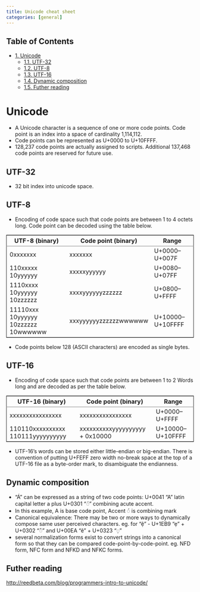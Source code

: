 ```yaml
---
title: Unicode cheat sheet
categories: [general]
---
```

<div id="table-of-contents">
<h2>Table of Contents</h2>
<div id="text-table-of-contents">
<ul>
<li><a href="#sec-1">1. Unicode</a>
<ul>
<li><a href="#sec-1-1">1.1. UTF-32</a></li>
<li><a href="#sec-1-2">1.2. UTF-8</a></li>
<li><a href="#sec-1-3">1.3. UTF-16</a></li>
<li><a href="#sec-1-4">1.4. Dynamic composition</a></li>
<li><a href="#sec-1-5">1.5. Futher reading</a></li>
</ul>
</li>
</ul>
</div>
</div>

# Unicode<a id="sec-1" name="sec-1"></a>

-   A Unicode character is a sequence of one or more code points. Code point is an index into a space of cardinality 1,114,112.
-   Code points can be represented as U+0000 to U+10FFFF.
-   128,237 code points are actually assigned to scripts. Additional 137,468 code points are reserved for future use.

## UTF-32<a id="sec-1-1" name="sec-1-1"></a>

-   32 bit index into unicode space.

## UTF-8<a id="sec-1-2" name="sec-1-2"></a>

-   Encoding of code space such that code points are between 1 to 4 octets long. Code point can be decoded using the table below.

<table border="2" cellspacing="0" cellpadding="6" rules="groups" frame="hsides">


<colgroup>
<col  class="left" />

<col  class="left" />

<col  class="left" />
</colgroup>
<thead>
<tr>
<th scope="col" class="left">UTF-8 (binary)</th>
<th scope="col" class="left">Code point (binary)</th>
<th scope="col" class="left">Range</th>
</tr>
</thead>

<tbody>
<tr>
<td class="left">0xxxxxxx</td>
<td class="left">xxxxxxx</td>
<td class="left">U+0000–U+007F</td>
</tr>


<tr>
<td class="left">110xxxxx 10yyyyyy</td>
<td class="left">xxxxxyyyyyy</td>
<td class="left">U+0080–U+07FF</td>
</tr>


<tr>
<td class="left">1110xxxx 10yyyyyy   10zzzzzz</td>
<td class="left">xxxxyyyyyyzzzzzz</td>
<td class="left">U+0800–U+FFFF</td>
</tr>


<tr>
<td class="left">11110xxx 10yyyyyy 10zzzzzz 10wwwwww</td>
<td class="left">xxxyyyyyyzzzzzzwwwwww</td>
<td class="left">U+10000–U+10FFFF</td>
</tr>
</tbody>
</table>

-   Code points below 128 (ASCII characters) are encoded as single bytes.

## UTF-16<a id="sec-1-3" name="sec-1-3"></a>

-   Encoding of code space such that code points are between 1 to 2 Words long and are decoded as per the table below.

<table border="20" cellspacing="20" cellpadding="20" rules="groups" frame="hsides">


<colgroup>
<col  class="left" />

<col  class="left" />

<col  class="left" />
</colgroup>
<thead>
<tr>
<th scope="col" class="left">UTF-16 (binary)</th>
<th scope="col" class="left">Code point (binary)</th>
<th scope="col" class="left">Range</th>
</tr>
</thead>

<tbody>
<tr>
<td class="left">xxxxxxxxxxxxxxxx</td>
<td class="left">xxxxxxxxxxxxxxxx</td>
<td class="left">U+0000–U+FFFF</td>
</tr>


<tr>
<td class="left">110110xxxxxxxxxx 110111yyyyyyyyyy</td>
<td class="left">xxxxxxxxxxyyyyyyyyyy + 0x10000</td>
<td class="left">U+10000–U+10FFFF</td>
</tr>
</tbody>
</table>

-   UTF-16’s words can be stored either little-endian or big-endian. There is convention of putting U+FEFF zero width no-break space at the top of a UTF-16 file as a byte-order mark, to disambiguate the endianness.

## Dynamic composition<a id="sec-1-4" name="sec-1-4"></a>

-   “Á” can be expressed as a string of two code points: U+0041 “A” latin capital letter a plus U+0301 “◌́” combining acute accent.
-   In this example, A is base code point, Accent ◌́ is combining mark
-   Canonical equivalence: There may be two or more ways to dynamically compose same user perceived characters. eg. for “ệ” - U+1EB9 “ẹ” + U+0302 “◌̂” and U+00EA “ê” + U+0323 “◌̣”
-   several normalization forms exist to convert strings into a canonical form so that they can be compared code-point-by-code-point. eg. NFD form, NFC form and NFKD and NFKC forms.

## Futher reading<a id="sec-1-5" name="sec-1-5"></a>

<http://reedbeta.com/blog/programmers-intro-to-unicode/>
